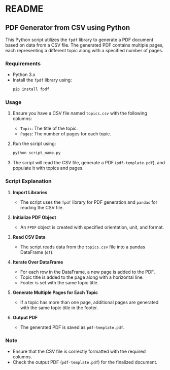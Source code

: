 # README

## PDF Generator from CSV using Python

This Python script utilizes the `fpdf` library to generate a PDF document based on data from a CSV file. The generated PDF contains multiple pages, each representing a different topic along with a specified number of pages.

### Requirements
- Python 3.x
- Install the `fpdf` library using:
  ```bash
  pip install fpdf
  ```

### Usage
1. Ensure you have a CSV file named `topics.csv` with the following columns:
    - `Topic`: The title of the topic.
    - `Pages`: The number of pages for each topic.

2. Run the script using:
    ```bash
    python script_name.py
    ```

3. The script will read the CSV file, generate a PDF (`pdf-template.pdf`), and populate it with topics and pages.

### Script Explanation

1. **Import Libraries**
   - The script uses the `fpdf` library for PDF generation and `pandas` for reading the CSV file.

2. **Initialize PDF Object**
   - An `FPDF` object is created with specified orientation, unit, and format.

3. **Read CSV Data**
   - The script reads data from the `topics.csv` file into a pandas DataFrame (`df`).

4. **Iterate Over DataFrame**
   - For each row in the DataFrame, a new page is added to the PDF.
   - Topic title is added to the page along with a horizontal line.
   - Footer is set with the same topic title.

5. **Generate Multiple Pages for Each Topic**
   - If a topic has more than one page, additional pages are generated with the same topic title in the footer.

6. **Output PDF**
   - The generated PDF is saved as `pdf-template.pdf`.

### Note
- Ensure that the CSV file is correctly formatted with the required columns.
- Check the output PDF (`pdf-template.pdf`) for the finalized document.
